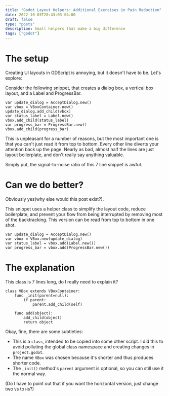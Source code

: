 ```yaml
---
title: "Godot Layout Helpers: Additional Exercises in Pain Reduction"
date: 2022-10-03T20:43:03-04:00
draft: false
type: "posts"
description: Small helpers that make a big difference
tags: ["godot"]
---
```



# The setup

Creating UI layouts in GDScript is annoying, but it doesn't have to be. Let's explore:

Consider the following snippet, that creates a dialog box, a vertical box layout, and a Label and ProgressBar.


```gdscript
var update_dialog = AcceptDialog.new()
var vbox = VBoxContainer.new()
update_dialog.add_child(vbox)
var status_label = Label.new()
vbox.add_child(status_label)
var progress_bar = ProgressBar.new()
vbox.add_child(progress_bar)
```

This is unpleasant for a number of reasons, but the most important one is that you can't just read it from top to bottom. Every other line diverts your attention back up the page. Nearly as bad, almost half the lines are just layout boilerplate, and don't really say anything valuable.

Simply put, the signal-to-noise ratio of this 7 line snippet is awful.


# Can we do better?

Obviously yes(why else would this post exist?).

This snippet uses a helper class to simplify the layout code, reduce boilerplate, and prevent your flow from being interrupted by removing most of the backtracking. This version can be read from top to bottom in one shot.


```gdscript
var update_dialog = AcceptDialog.new()
var vbox = VBox.new(update_dialog)
var status_label = vbox.add(Label.new())
var progress_bar = vbox.add(ProgressBar.new())
```

# The explanation

This class is 7 lines long, do I really need to explain it?


```gdscript
class VBox extends VBoxContainer:
    func _init(parent=null):
        if parent:
            parent.add_child(self)

    func add(object):
        add_child(object)
        return object
```

Okay, fine, there are some subtleties:

- This is a `class`, intended to be copied into some other script. I did this to avoid polluting the global class namespace and creating changes in `project.godot`.
- The name `VBox` was chosen because it's shorter and thus produces shorter code.
- The `_init()` method's `parent` argument is optional, so you can still use it the normal way.

(Do I have to point out that if you want the horizontal version, just change two `V`s to `H`s?)
